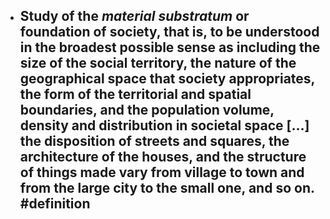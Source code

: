- Study of the _material substratum_ or foundation of society, that is, to be understood in the broadest possible sense as including the size of the social territory, the nature of the geographical space that society appropriates, the form of the territorial and spatial boundaries, and the population volume, density and distribution in societal space […] the disposition of streets and squares, the architecture of the houses, and the structure of things made vary from village to town and from the large city to the small one, and so on. #definition
	-
